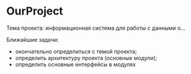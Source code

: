 # OurProject

Тема проекта: информационная система для работы с данными о...

Ближайшие задачи:
- окончательно определиться с темой проекта;
- определить архитектуру проекта (основные модули);
- определить основные интерфейсы в модулях
